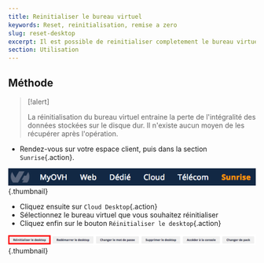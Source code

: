 ```yaml
---
title: Reinitialiser le bureau virtuel
keywords: Reset, reinitialisation, remise a zero
slug: reset-desktop
excerpt: Il est possible de reinitialiser completement le bureau virtuel. Voyons comment realiser l’operation.
section: Utilisation
---
```



## Méthode


> [!alert]
>
> La réinitialisation du bureau virtuel entraine la perte de l'intégralité des
> données stockées sur le disque dur. Il n'existe aucun moyen de les récupérer
> après l'opération.
> 

- Rendez-vous sur votre espace client, puis dans la section `Sunrise`{.action}.


![bandeau manager sunrise](images/1205.png){.thumbnail}

- Cliquez ensuite sur `Cloud Desktop`{.action}
- Sélectionnez le bureau virtuel que vous souhaitez réinitialiser
- Cliquez enfin sur le bouton `Réinitialiser le desktop`{.action}


![bouton réinitialisé encadré](images/1206.png){.thumbnail}